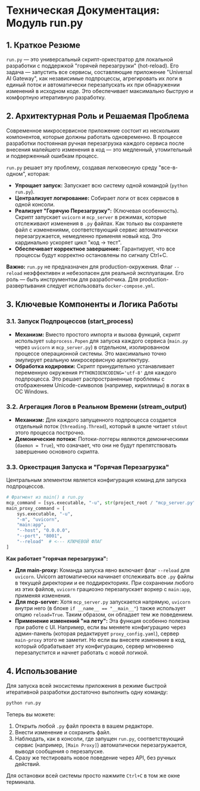 # Техническая Документация: Модуль run.py

## 1. Краткое Резюме

`run.py` — это универсальный скрипт-оркестратор для локальной разработки с поддержкой "горячей перезагрузки" (hot-reload). Его задача — запустить все сервисы, составляющие приложение "Universal AI Gateway", как независимые подпроцессы, агрегировать их логи в единый поток и автоматически перезапускать их при обнаружении изменений в исходном коде. Это обеспечивает максимально быструю и комфортную итеративную разработку.

## 2. Архитектурная Роль и Решаемая Проблема

Современное микросервисное приложение состоит из нескольких компонентов, которые должны работать одновременно. В процессе разработки постоянная ручная перезагрузка каждого сервиса после внесения малейшего изменения в код — это медленный, утомительный и подверженный ошибкам процесс.

`run.py` решает эту проблему, создавая легковесную среду "все-в-одном", которая:
*   **Упрощает запуск:** Запускает всю систему одной командой (`python run.py`).
*   **Централизует логирование:** Собирает логи от всех сервисов в одной консоли.
*   **Реализует "Горячую Перезагрузку":** (Ключевая особенность). Скрипт запускает `uvicorn` и `mcp_server` в режимах, которые отслеживают изменения в `.py` файлах. Как только вы сохраняете файл с изменениями, соответствующий сервис автоматически перезагружается, немедленно применяя новый код. Это кардинально ускоряет цикл "код -> тест".
*   **Обеспечивает корректное завершение:** Гарантирует, что все процессы будут корректно остановлены по сигналу Ctrl+C.

**Важно:** `run.py` не предназначен для production-окружения. Флаг `--reload` неэффективен и небезопасен для реальной эксплуатации. Его роль — быть инструментом для разработчика. Для production-развертывания следует использовать `docker-compose.yml`.

## 3. Ключевые Компоненты и Логика Работы

### 3.1. Запуск Подпроцессов (start_process)

*   **Механизм:** Вместо простого импорта и вызова функций, скрипт использует `subprocess.Popen` для запуска каждого сервиса (`main.py` через `uvicorn` и `mcp_server.py`) в отдельном, изолированном процессе операционной системы. Это максимально точно эмулирует реальную микросервисную архитектуру.
*   **Обработка кодировки:** Скрипт принудительно устанавливает переменную окружения `PYTHONIOENCODING='utf-8'` для каждого подпроцесса. Это решает распространенные проблемы с отображением Unicode-символов (например, кириллицы) в логах в ОС Windows.

### 3.2. Агрегация Логов в Реальном Времени (stream_output)

*   **Механизм:** Для каждого запущенного подпроцесса создается отдельный поток (`threading.Thread`), который в цикле читает `stdout` этого процесса построчно.
*   **Демонические потоки:** Потоки-логгеры являются демоническими (`daemon = True`), что означает, что они не будут препятствовать завершению основного скрипта.

### 3.3. Оркестрация Запуска и "Горячая Перезагрузка"

Центральным элементом является конфигурация команд для запуска подпроцессов.

```python
# Фрагмент из main() в run.py
mcp_command = [sys.executable, "-u", str(project_root / "mcp_server.py")]
main_proxy_command = [
    sys.executable, "-u",
    "-m", "uvicorn",
    "main:app",
    "--host", "0.0.0.0",
    "--port", "8001",
    "--reload"  # <--- КЛЮЧЕВОЙ ФЛАГ
]
```

**Как работает "горячая перезагрузка":**
*   **Для main-proxy:** Команда запуска явно включает флаг `--reload` для `uvicorn`. Uvicorn автоматически начинает отслеживать все `.py` файлы в текущей директории и ее поддиректориях. При сохранении любого из этих файлов, `uvicorn` грациозно перезапускает воркер с `main:app`, применяя изменения.
*   **Для mcp-server:** Хотя `mcp_server.py` запускается напрямую, `uvicorn` внутри него (в блоке `if __name__ == "__main__"`) также использует опцию `reload=True`. Таким образом, он обладает тем же поведением.
*   **Применение изменений "на лету":** Эта функция особенно полезна при работе с UI. Например, если вы меняете конфигурацию через админ-панель (которая редактирует `proxy_config.yaml`), сервер `main-proxy` этого не заметит. Но если вы внесете изменение в код, который обрабатывает эту конфигурацию, сервер мгновенно перезапустится и начнет работать с новой логикой.

## 4. Использование

Для запуска всей экосистемы приложения в режиме быстрой итеративной разработки достаточно выполнить одну команду:

```bash
python run.py
```

Теперь вы можете:
1.  Открыть любой `.py` файл проекта в вашем редакторе.
2.  Внести изменение и сохранить файл.
3.  Наблюдать, как в консоли, где запущен `run.py`, соответствующий сервис (например, `[Main Proxy]`) автоматически перезагружается, выводя сообщения о перезапуске.
4.  Сразу же тестировать новое поведение через API, без ручных действий.

Для остановки всей системы просто нажмите `Ctrl+C` в том же окне терминала.